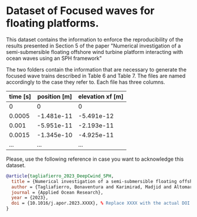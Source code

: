 # Dataset of Focused waves for floating platforms.
This dataset contains the information to enforce the reproducibility of the results presented in Section 5 of the paper "Numerical investigation of a semi-submersible floating offshore wind turbine platform interacting with ocean waves using an SPH framework"

The two folders contain the information that are necessary to generate the focused wave trains described in Table 6 and Table 7. The files are named accordingly to the case they refer to. Each file has three columns.


| time [s] | position [m] | elevation xf [m] |
|----------|--------------|-----------------|
| 0        | 0            | 0              |
| 0.0005   | -1.481e-11   | -5.491e-12      |
| 0.001    | -5.951e-11   | -2.193e-11      |
| 0.0015   | -1.345e-10   | -4.925e-11      |
| ...      | ...          | ...             |

Please, use the following reference in case you want to acknowledge this dataset.
```bibtex
@article{tagliafierro_2023_DeepCwind_SPH,
  title = {Numerical investigation of a semi-submersible floating offshore wind turbine platform interacting with ocean waves using an SPH framework},
  author = {Tagliafierro, Bonaventura and Karimirad, Madjid and Altomare, Corrado and Göteman, Malin and Martínez-Estévez, Iván and Capasso, Salvatore and Domínguez, José M. and Viccione, Giacomo and Gómez-Gesteira, Moncho and Crespo, Alejandro J.C.},
  journal = {Applied Ocean Research},
  year = {2023},
  doi = {10.1016/j.apor.2023.XXXX}, % Replace XXXX with the actual DOI when available
}

